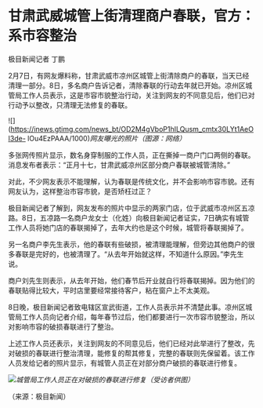 # 甘肃武威城管上街清理商户春联，官方：系市容整治

极目新闻记者 丁鹏

2月7日，有网友爆料称，甘肃武威市凉州区城管上街清除商户的春联，当天已经清理一部分。8日，多名商户告诉记者，清除春联的行动去年就已开始。凉州区城管局工作人员表示，这是市容市貌整治行动，关注到网友的不同意见后，他们已对行动予以整改，只清理无法修复的春联。

![](https://inews.gtimg.com/news_bt/OD2M4gVboP1hILQusm_cmtx30LYt1AeOI3de-
lOu4EzPAAA/1000)_网友曝光的照片（图源：网络）_

多张网传照片显示，数名身穿制服的工作人员，正在撕掉一商户门口两侧的春联。消息发布者表示：“正月十七，甘肃武威凉州区部分商户春联被城管清除。”

对此，不少网友表示不能理解，认为春联是传统文化，并不会影响市容市貌。还有网友认为，这样整治市容市貌，是否矫枉过正？

极目新闻记者了解到，网友发布的照片中显示的两家门店，位于武威市凉州区五凉路。8日，五凉路一名商户龙女士（化姓）向极目新闻记者证实，7日确实有城管工作人员将她门店的春联揭掉了，去年大约也是这个时候，城管将春联揭掉了。

另一名商户李先生表示，他的春联有些破损，被清理能理解，但旁边其他商户的很多春联是完好的，也被清理了。“从去年开始就这样，不知道什么原因。”李先生说。

商户刘先生则表示，从去年开始，他们春节后开业就自行将春联揭掉。因为他们的春联贴得比较大，平时店里要经常接待客户，粘在窗户上不太美观。

8日晚，极目新闻记者致电辖区宣武街道，工作人员表示并不清楚此事。凉州区城管局工作人员向记者介绍，每年春节过后，他们都要进行一次市容市貌整治，所以对影响市容的破损春联进行了整治。

上述工作人员还表示，关注到网友的不同意见后，他们已经对此举进行了整改，先对破损的春联进行整治清理，能修复的帮其修复，完整的春联则先保留着。该工作人员发给记者的照片显示，有城管人员正在对部分商户破损的春联进行修复。

![](https://inews.gtimg.com/newsapp_bt/0/15652286677/1000)_城管局工作人员正在对破损的春联进行修复（受访者供图）_

（来源：极目新闻）


